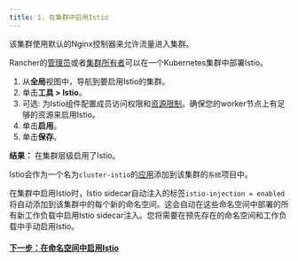 ```yaml
---
title: 1. 在集群中启用Istio
---
```


该集群使用默认的Nginx控制器来允许流量进入集群。

Rancher的[管理员](/docs/admin-settings/rbac/global-permissions/)或者[集群所有者](/docs/admin-settings/rbac/cluster-project-roles/#cluster-roles)可以在一个Kubernetes集群中部署Istio。

1. 从**全局**视图中，导航到要启用Istio的集群。
1. 单击**工具 > Istio**。
1. 可选: 为Istio组件配置成员访问权限和[资源限制](/docs/cluster-admin/tools/istio/resources/)。确保您的worker节点上有足够的资源来启用Istio。
1. 单击**启用**。
1. 单击**保存**。

**结果：** 在集群层级启用了Istio。

Istio会作为一个名为`cluster-istio`的[应用](/docs/catalog/apps/)添加到该集群的`系统`项目中。

在集群中启用Istio时，Istio sidecar自动注入的标签`istio-injection = enabled`将自动添加到该集群中的每个新的命名空间。这会自动在这些命名空间中部署的所有新工作负载中启用Istio sidecar注入。您将需要在预先存在的命名空间和工作负载中手动启用Istio。

#### [下一步：在命名空间中启用Istio](/docs/cluster-admin/tools/istio/setup/enable-istio-in-namespace)
